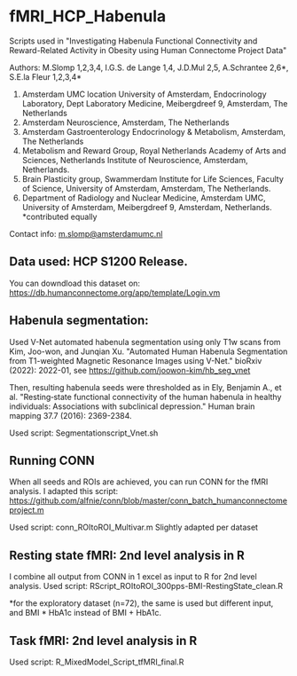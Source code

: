 # fMRI_HCP_Habenula
Scripts used in "Investigating Habenula Functional Connectivity and Reward-Related Activity in Obesity using Human Connectome Project Data" 

Authors: M.Slomp 1,2,3,4, I.G.S. de Lange 1,4, J.D.Mul 2,5, A.Schrantee 2,6*, S.E.la Fleur 1,2,3,4*
1. Amsterdam UMC location University of Amsterdam, Endocrinology Laboratory, Dept Laboratory Medicine, Meibergdreef 9, Amsterdam, The Netherlands
2. Amsterdam Neuroscience, Amsterdam, The Netherlands
3. Amsterdam Gastroenterology Endocrinology & Metabolism, Amsterdam, The Netherlands
4. Metabolism and Reward Group, Royal Netherlands Academy of Arts and Sciences, Netherlands Institute of Neuroscience, Amsterdam, Netherlands. 
5. Brain Plasticity group, Swammerdam Institute for Life Sciences, Faculty of Science, University of Amsterdam, Amsterdam, The Netherlands.
6. Department of Radiology and Nuclear Medicine, Amsterdam UMC, University of Amsterdam, Meibergdreef 9, Amsterdam, Netherlands. 
*contributed equally

Contact info: m.slomp@amsterdamumc.nl

## Data used: HCP S1200 Release.
You can downdload this dataset on: https://db.humanconnectome.org/app/template/Login.vm

## Habenula segmentation: 
Used V-Net automated habenula segmentation using only T1w scans from Kim, Joo-won, and Junqian Xu. "Automated Human Habenula Segmentation from T1-weighted Magnetic Resonance Images using V-Net." bioRxiv (2022): 2022-01, see https://github.com/joowon-kim/hb_seg_vnet

Then, resulting habenula seeds were thresholded as in Ely, Benjamin A., et al. "Resting‐state functional connectivity of the human habenula in healthy individuals: Associations with subclinical depression." Human brain mapping 37.7 (2016): 2369-2384.

   Used script: Segmentationscript_Vnet.sh

## Running CONN
When all seeds and ROIs are achieved, you can run CONN for the fMRI analysis. I adapted this script: https://github.com/alfnie/conn/blob/master/conn_batch_humanconnectomeproject.m

  Used script: conn_ROItoROI_Multivar.m
  Slightly adapted per dataset
  
## Resting state fMRI: 2nd level analysis in R
I combine all output from CONN in 1 excel as input to R for 2nd level analysis.
   Used script: RScript_ROItoROI_300pps-BMI-RestingState_clean.R
   
  *for the exploratory dataset (n=72), the same is used but different input, and BMI * HbA1c instead of BMI + HbA1c.

## Task fMRI: 2nd level analysis in R
  Used script: R_MixedModel_Script_tfMRI_final.R






